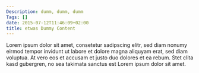 ```yaml
---
Description: dumm, dumm, dumm
Tags: []
date: 2015-07-12T11:46:09+02:00
title: etwas Dummy Content
---
```


Lorem ipsum dolor sit amet, consetetur sadipscing elitr, sed diam nonumy eirmod
tempor invidunt ut labore et dolore magna aliquyam erat, sed diam voluptua. At
vero eos et accusam et justo duo dolores et ea rebum. Stet clita kasd gubergren,
no sea takimata sanctus est Lorem ipsum dolor sit amet.

